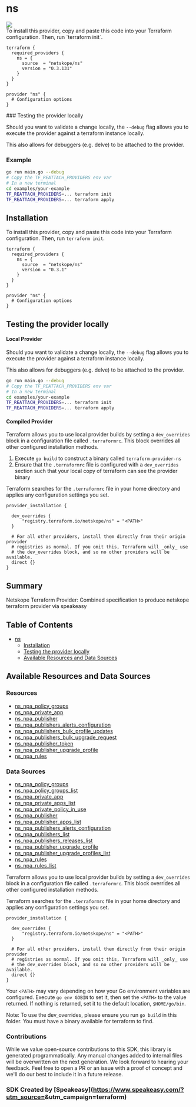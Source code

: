 # ns

<div align="left">
    <a href="https://www.speakeasy.com/?utm_source=<no value>&utm_campaign=terraform"><img src="https://custom-icon-badges.demolab.com/badge/-Built%20By%20Speakeasy-212015?style=for-the-badge&logoColor=FBE331&logo=speakeasy&labelColor=545454" /></a>
</div>

<no value>
<!-- Start SDK <no value> -->
To install this provider, copy and paste this code into your Terraform configuration. Then, run `terraform init`.

```hcl
terraform {
  required_providers {
    ns = {
      source  = "netskope/ns"
      version = "0.3.131"
    }
  }
}

provider "ns" {
  # Configuration options
}
```
<!-- End SDK <no value> -->

<no value>
<!-- Start SDK <no value> -->
### Testing the provider locally

Should you want to validate a change locally, the `--debug` flag allows you to execute the provider against a terraform instance locally.

This also allows for debuggers (e.g. delve) to be attached to the provider.

### Example

```sh
go run main.go --debug
# Copy the TF_REATTACH_PROVIDERS env var
# In a new terminal
cd examples/your-example
TF_REATTACH_PROVIDERS=... terraform init
TF_REATTACH_PROVIDERS=... terraform apply
```
<!-- End SDK <no value> -->

<no value>
<!-- Start SDK <no value> -->

<!-- End SDK <no value> -->

<!-- Start Installation [installation] -->
## Installation

To install this provider, copy and paste this code into your Terraform configuration. Then, run `terraform init`.

```hcl
terraform {
  required_providers {
    ns = {
      source  = "netskope/ns"
      version = "0.3.1"
    }
  }
}

provider "ns" {
  # Configuration options
}
```
<!-- End Installation [installation] -->

<!-- Start Testing the provider locally [usage] -->
## Testing the provider locally

#### Local Provider

Should you want to validate a change locally, the `--debug` flag allows you to execute the provider against a terraform instance locally.

This also allows for debuggers (e.g. delve) to be attached to the provider.

```sh
go run main.go --debug
# Copy the TF_REATTACH_PROVIDERS env var
# In a new terminal
cd examples/your-example
TF_REATTACH_PROVIDERS=... terraform init
TF_REATTACH_PROVIDERS=... terraform apply
```

#### Compiled Provider

Terraform allows you to use local provider builds by setting a `dev_overrides` block in a configuration file called `.terraformrc`. This block overrides all other configured installation methods.

1. Execute `go build` to construct a binary called `terraform-provider-ns`
2. Ensure that the `.terraformrc` file is configured with a `dev_overrides` section such that your local copy of terraform can see the provider binary

Terraform searches for the `.terraformrc` file in your home directory and applies any configuration settings you set.

```
provider_installation {

  dev_overrides {
      "registry.terraform.io/netskope/ns" = "<PATH>"
  }

  # For all other providers, install them directly from their origin provider
  # registries as normal. If you omit this, Terraform will _only_ use
  # the dev_overrides block, and so no other providers will be available.
  direct {}
}
```
<!-- End Testing the provider locally [usage] -->

<!-- Start Summary [summary] -->
## Summary

Netskope Terraform Provider: Combined specification to produce netskope terraform provider via speakeasy
<!-- End Summary [summary] -->

<!-- Start Table of Contents [toc] -->
## Table of Contents
<!-- $toc-max-depth=2 -->
* [ns](#ns)
  * [Installation](#installation)
  * [Testing the provider locally](#testing-the-provider-locally)
  * [Available Resources and Data Sources](#available-resources-and-data-sources)

<!-- End Table of Contents [toc] -->

<!-- Start Available Resources and Data Sources [operations] -->
## Available Resources and Data Sources

### Resources

* [ns_npa_policy_groups](docs/resources/npa_policy_groups.md)
* [ns_npa_private_app](docs/resources/npa_private_app.md)
* [ns_npa_publisher](docs/resources/npa_publisher.md)
* [ns_npa_publishers_alerts_configuration](docs/resources/npa_publishers_alerts_configuration.md)
* [ns_npa_publishers_bulk_profile_updates](docs/resources/npa_publishers_bulk_profile_updates.md)
* [ns_npa_publishers_bulk_upgrade_request](docs/resources/npa_publishers_bulk_upgrade_request.md)
* [ns_npa_publisher_token](docs/resources/npa_publisher_token.md)
* [ns_npa_publisher_upgrade_profile](docs/resources/npa_publisher_upgrade_profile.md)
* [ns_npa_rules](docs/resources/npa_rules.md)
### Data Sources

* [ns_npa_policy_groups](docs/data-sources/npa_policy_groups.md)
* [ns_npa_policy_groups_list](docs/data-sources/npa_policy_groups_list.md)
* [ns_npa_private_app](docs/data-sources/npa_private_app.md)
* [ns_npa_private_apps_list](docs/data-sources/npa_private_apps_list.md)
* [ns_npa_private_policy_in_use](docs/data-sources/npa_private_policy_in_use.md)
* [ns_npa_publisher](docs/data-sources/npa_publisher.md)
* [ns_npa_publisher_apps_list](docs/data-sources/npa_publisher_apps_list.md)
* [ns_npa_publishers_alerts_configuration](docs/data-sources/npa_publishers_alerts_configuration.md)
* [ns_npa_publishers_list](docs/data-sources/npa_publishers_list.md)
* [ns_npa_publishers_releases_list](docs/data-sources/npa_publishers_releases_list.md)
* [ns_npa_publisher_upgrade_profile](docs/data-sources/npa_publisher_upgrade_profile.md)
* [ns_npa_publisher_upgrade_profiles_list](docs/data-sources/npa_publisher_upgrade_profiles_list.md)
* [ns_npa_rules](docs/data-sources/npa_rules.md)
* [ns_npa_rules_list](docs/data-sources/npa_rules_list.md)
<!-- End Available Resources and Data Sources [operations] -->

<!-- Placeholder for Future Speakeasy SDK Sections -->

Terraform allows you to use local provider builds by setting a `dev_overrides` block in a configuration file called `.terraformrc`. This block overrides all other configured installation methods.

Terraform searches for the `.terraformrc` file in your home directory and applies any configuration settings you set.

```
provider_installation {

  dev_overrides {
      "registry.terraform.io/netskope/ns" = "<PATH>"
  }

  # For all other providers, install them directly from their origin provider
  # registries as normal. If you omit this, Terraform will _only_ use
  # the dev_overrides block, and so no other providers will be available.
  direct {}
}
```

Your `<PATH>` may vary depending on how your Go environment variables are configured. Execute `go env GOBIN` to set it, then set the `<PATH>` to the value returned. If nothing is returned, set it to the default location, `$HOME/go/bin`.

Note: To use the dev_overrides, please ensure you run `go build` in this folder. You must have a binary available for terraform to find.

### Contributions

While we value open-source contributions to this SDK, this library is generated programmatically. Any manual changes added to internal files will be overwritten on the next generation. 
We look forward to hearing your feedback. Feel free to open a PR or an issue with a proof of concept and we'll do our best to include it in a future release. 

### SDK Created by [Speakeasy](https://www.speakeasy.com/?utm_source=<no value>&utm_campaign=terraform)
